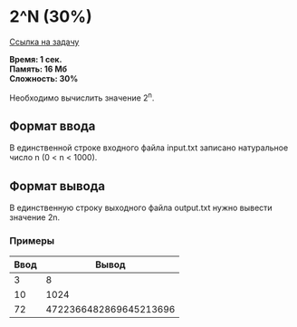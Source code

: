 <h1 class="title">2^N (30%)</h1>
<p><a href="https://acmp.ru/index.asp?main=task&id_task=40" target="_blank">Ссылка на задачу</a></p>
<p><b>Время: 1 сек.<br>Память: 16 Мб<br>Сложность: 30%</b></p>
<p>Необходимо вычислить значение 2<sup>n</sup>.</p>
<h2>Формат ввода</h2>
<p>В единственной строке входного файла input.txt записано натуральное число n (0 < n < 1000).</p>
<h2>Формат вывода</h2>
<p>В единственную строку выходного файла output.txt нужно вывести значение 2n.</p>
<h3>Примеры</h3>
<table class="sample-tests">
  <thead>
     <tr>
        <th>Ввод</th>
        <th>Вывод</th>
     </tr>
  </thead>
  <tbody>
     <tr>
        <td>3</td>
        <td>8</td>
     </tr>
     <tr>
         <td>10</td>
         <td>1024</td>
     </tr>
      <tr>
          <td>72</td>
          <td>4722366482869645213696</td>
      </tr>
  </tbody>
</table>